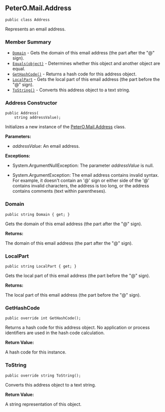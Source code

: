 ## PeterO.Mail.Address

    public class Address

Represents an email address.

### Member Summary
* <code>[Domain](#Domain)</code> - Gets the domain of this email address (the part after the "@" sign).
* <code>[Equals(object)](#Equals_object)</code> - Determines whether this object and another object are equal.
* <code>[GetHashCode()](#GetHashCode)</code> - Returns a hash code for this address object.
* <code>[LocalPart](#LocalPart)</code> - Gets the local part of this email address (the part before the "@" sign).
* <code>[ToString()](#ToString)</code> - Converts this address object to a text string.

<a id="Void_ctor_String"></a>
### Address Constructor

    public Address(
        string addressValue);

Initializes a new instance of the [PeterO.Mail.Address](PeterO.Mail.Address.md) class.

<b>Parameters:</b>

 * <i>addressValue</i>: An email address.

<b>Exceptions:</b>

 * System.ArgumentNullException:
The parameter <i>addressValue</i>
 is null.

 * System.ArgumentException:
The email address contains invalid syntax. For example, it doesn't contain an '@' sign or either side of the '@' contains invalid characters, the address is too long, or the address contains comments (text within parentheses).

<a id="Domain"></a>
### Domain

    public string Domain { get; }

Gets the domain of this email address (the part after the "@" sign).

<b>Returns:</b>

The domain of this email address (the part after the "@" sign).

<a id="LocalPart"></a>
### LocalPart

    public string LocalPart { get; }

Gets the local part of this email address (the part before the "@" sign).

<b>Returns:</b>

The local part of this email address (the part before the "@" sign).


<a id="Equals_object"></a>

### GetHashCode

    public override int GetHashCode();

Returns a hash code for this address object. No application or process identifiers are used in the hash code calculation.

<b>Return Value:</b>

A hash code for this instance.


<a id="ToString"></a>

### ToString

    public override string ToString();

Converts this address object to a text string.

<b>Return Value:</b>

A string representation of this object.
